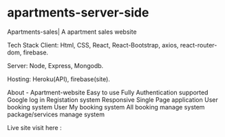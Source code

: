 # apartments-server-side
Apartments-sales| A apartment sales website

Tech Stack
Client: Html, CSS, React, React-Bootstrap, axios, react-router-dom, firebase.

Server: Node, Express, Mongodb.

Hosting: Heroku(API), firebase(site).

About - Apartment-website
Easy to use
Fully Authentication supported
Google log in
Registation system
Responsive
Single Page application
User booking system
User My booking system
All booking manage system
package/services manage system

Live site visit  here :
